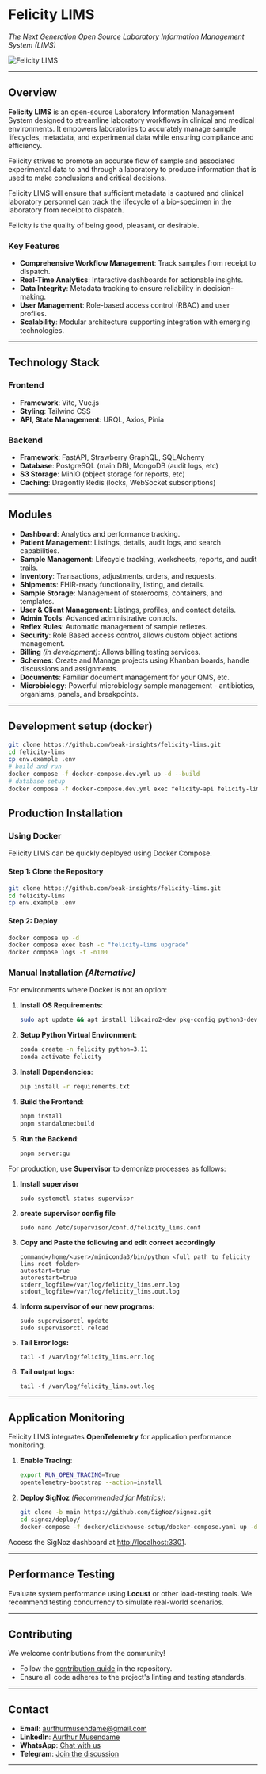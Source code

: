 # **Felicity LIMS**

*The Next Generation Open Source Laboratory Information Management System (LIMS)*

![Felicity LIMS](https://github.com/user-attachments/assets/bd6af479-e0a0-4337-9a1d-632e139741a0)

---

## **Overview**

**Felicity LIMS** is an open-source Laboratory Information Management System designed to streamline laboratory workflows
in clinical and medical environments. It empowers laboratories to accurately manage sample lifecycles, metadata, and
experimental data while ensuring compliance and efficiency.

Felicity strives to promote an accurate flow of sample and associated experimental data to and through a laboratory to
produce information that is used to make conclusions and critical decisions.

Felicity LIMS will ensure that sufficient metadata is captured and clinical laboratory personnel can track the lifecycle
of a bio-specimen in the laboratory from receipt to dispatch.

Felicity is the quality of being good, pleasant, or desirable.

### **Key Features**

- **Comprehensive Workflow Management**: Track samples from receipt to dispatch.
- **Real-Time Analytics**: Interactive dashboards for actionable insights.
- **Data Integrity**: Metadata tracking to ensure reliability in decision-making.
- **User Management**: Role-based access control (RBAC) and user profiles.
- **Scalability**: Modular architecture supporting integration with emerging technologies.

---

## **Technology Stack**

### **Frontend**

- **Framework**: Vite, Vue.js
- **Styling**: Tailwind CSS
- **API, State Management**: URQL, Axios, Pinia

### **Backend**

- **Framework**: FastAPI, Strawberry GraphQL, SQLAlchemy
- **Database**: PostgreSQL (main DB), MongoDB (audit logs, etc)
- **S3 Storage**: MinIO (object storage for reports, etc)
- **Caching**: Dragonfly Redis (locks, WebSocket subscriptions)

---

## **Modules**

- **Dashboard**: Analytics and performance tracking.
- **Patient Management**: Listings, details, audit logs, and search capabilities.
- **Sample Management**: Lifecycle tracking, worksheets, reports, and audit trails.
- **Inventory**: Transactions, adjustments, orders, and requests.
- **Shipments**: FHIR-ready functionality, listing, and details.
- **Sample Storage**: Management of storerooms, containers, and templates.
- **User & Client Management**: Listings, profiles, and contact details.
- **Admin Tools**: Advanced administrative controls.
- **Reflex Rules**: Automatic management of sample reflexes.
- **Security**: Role Based access control, allows custom object actions management.
- **Billing** *(in development)*: Allows billing testing services.
- **Schemes**: Create and Manage projects using Khanban boards, handle discussions and assignments.
- **Documents**: Familiar document management for your QMS, etc.
- **Microbiology**: Powerful microbiology sample management - antibiotics, organisms, panels, and breakpoints.

---

## **Development setup (docker)**

```bash
git clone https://github.com/beak-insights/felicity-lims.git
cd felicity-lims
cp env.example .env
# build and run
docker compose -f docker-compose.dev.yml up -d --build
# database setup 
docker compose -f docker-compose.dev.yml exec felicity-api felicity-lims db upgrade
```

## **Production Installation**

### **Using Docker**

Felicity LIMS can be quickly deployed using Docker Compose.

#### **Step 1**: Clone the Repository

```bash
git clone https://github.com/beak-insights/felicity-lims.git
cd felicity-lims
cp env.example .env
```

#### **Step 2**: Deploy

```bash
docker compose up -d
docker compose exec bash -c "felicity-lims upgrade"
docker compose logs -f -n100
```

### **Manual Installation** *(Alternative)*

For environments where Docker is not an option:

1. **Install OS Requirements**:
    ```bash
    sudo apt update && apt install libcairo2-dev pkg-config python3-dev gcc g++
    ```
2. **Setup Python Virtual Environment**:
    ```bash
    conda create -n felicity python=3.11
    conda activate felicity
    ```
3. **Install Dependencies**:
    ```bash
    pip install -r requirements.txt
    ```
4. **Build the Frontend**:
    ```bash
    pnpm install
    pnpm standalone:build
    ```
5. **Run the Backend**:
    ```bash
    pnpm server:gu
    ```

For production, use **Supervisor** to demonize processes as follows:

1. **Install supervisor**
    ```sudo apt install supervisor
    sudo systemctl status supervisor
   ```

3. **create supervisor config file**
    ```
    sudo nano /etc/supervisor/conf.d/felicity_lims.conf
   ```

5. **Copy and Paste the following and edit correct accordingly**
    ```[program:felicity_lims]
    command=/home/<user>/miniconda3/bin/python <full path to felicity lims root folder>
    autostart=true
    autorestart=true
    stderr_logfile=/var/log/felicity_lims.err.log
    stdout_logfile=/var/log/felicity_lims.out.log
    ```

6. **Inform supervisor of our new programs:**
    ```sudo supervisorctl reread
    sudo supervisorctl update
    sudo supervisorctl reload
    ```

7. **Tail Error logs:**
    ```sudo supervisorctl tail -f felicity_lims stderr  # or
    tail -f /var/log/felicity_lims.err.log
    ```

8. **Tail output logs:**
    ```sudo supervisorctl tail -f felicity_lims stdout  # or
    tail -f /var/log/felicity_lims.out.log
    ```

---

## **Application Monitoring**

Felicity LIMS integrates **OpenTelemetry** for application performance monitoring.

1. **Enable Tracing**:
    ```bash
    export RUN_OPEN_TRACING=True
    opentelemetry-bootstrap --action=install
    ```

2. **Deploy SigNoz** *(Recommended for Metrics)*:
    ```bash
    git clone -b main https://github.com/SigNoz/signoz.git
    cd signoz/deploy/
    docker-compose -f docker/clickhouse-setup/docker-compose.yaml up -d
    ```

Access the SigNoz dashboard at [http://localhost:3301](http://localhost:3301).

---

## **Performance Testing**

Evaluate system performance using **Locust** or other load-testing tools. We recommend testing concurrency to simulate
real-world scenarios.

---

## **Contributing**

We welcome contributions from the community!

- Follow the [contribution guide](CONTRIBUTING.md) in the repository.
- Ensure all code adheres to the project's linting and testing standards.

---

## **Contact**

- **Email**: [aurthurmusendame@gmail.com](mailto:aurthurmusendame@gmail.com)
- **LinkedIn**: [Aurthur Musendame](https://www.linkedin.com/in/aurthurmusendame)
- **WhatsApp**: [Chat with us](https://api.whatsapp.com/send?phone=263776406399)
- **Telegram**: [Join the discussion](https://www.t.me/aurthurm)

---
